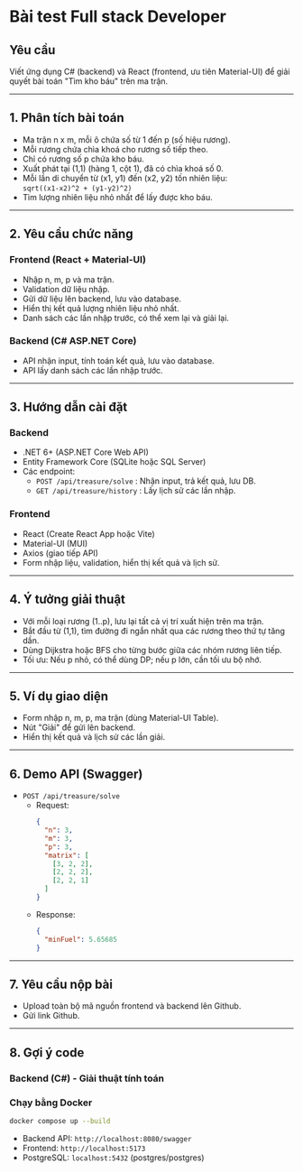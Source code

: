 # Bài test Full stack Developer

## Yêu cầu

Viết ứng dụng C# (backend) và React (frontend, ưu tiên Material-UI) để giải quyết bài toán "Tìm kho báu" trên ma trận.

---

## 1. Phân tích bài toán

- Ma trận n x m, mỗi ô chứa số từ 1 đến p (số hiệu rương).
- Mỗi rương chứa chìa khoá cho rương số tiếp theo.
- Chỉ có rương số p chứa kho báu.
- Xuất phát tại (1,1) (hàng 1, cột 1), đã có chìa khoá số 0.
- Mỗi lần di chuyển từ (x1, y1) đến (x2, y2) tốn nhiên liệu:  
  `sqrt((x1-x2)^2 + (y1-y2)^2)`
- Tìm lượng nhiên liệu nhỏ nhất để lấy được kho báu.

---

## 2. Yêu cầu chức năng

### Frontend (React + Material-UI)

- Nhập n, m, p và ma trận.
- Validation dữ liệu nhập.
- Gửi dữ liệu lên backend, lưu vào database.
- Hiển thị kết quả lượng nhiên liệu nhỏ nhất.
- Danh sách các lần nhập trước, có thể xem lại và giải lại.

### Backend (C# ASP.NET Core)

- API nhận input, tính toán kết quả, lưu vào database.
- API lấy danh sách các lần nhập trước.

---

## 3. Hướng dẫn cài đặt

### Backend

- .NET 6+ (ASP.NET Core Web API)
- Entity Framework Core (SQLite hoặc SQL Server)
- Các endpoint:
  - `POST /api/treasure/solve` : Nhận input, trả kết quả, lưu DB.
  - `GET /api/treasure/history` : Lấy lịch sử các lần nhập.

### Frontend

- React (Create React App hoặc Vite)
- Material-UI (MUI)
- Axios (giao tiếp API)
- Form nhập liệu, validation, hiển thị kết quả và lịch sử.

---

## 4. Ý tưởng giải thuật

- Với mỗi loại rương (1..p), lưu lại tất cả vị trí xuất hiện trên ma trận.
- Bắt đầu từ (1,1), tìm đường đi ngắn nhất qua các rương theo thứ tự tăng dần.
- Dùng Dijkstra hoặc BFS cho từng bước giữa các nhóm rương liên tiếp.
- Tối ưu: Nếu p nhỏ, có thể dùng DP; nếu p lớn, cần tối ưu bộ nhớ.

---

## 5. Ví dụ giao diện

- Form nhập n, m, p, ma trận (dùng Material-UI Table).
- Nút "Giải" để gửi lên backend.
- Hiển thị kết quả và lịch sử các lần giải.

---

## 6. Demo API (Swagger)

- `POST /api/treasure/solve`
  - Request:
    ```json
    {
      "n": 3,
      "m": 3,
      "p": 3,
      "matrix": [
        [3, 2, 2],
        [2, 2, 2],
        [2, 2, 1]
      ]
    }
    ```
  - Response:
    ```json
    {
      "minFuel": 5.65685
    }
    ```

---

## 7. Yêu cầu nộp bài

- Upload toàn bộ mã nguồn frontend và backend lên Github.
- Gửi link Github.

---

## 8. Gợi ý code

### Backend (C#) - Giải thuật tính toán

### Chạy bằng Docker

```bash
docker compose up --build
```

- Backend API: `http://localhost:8080/swagger`
- Frontend: `http://localhost:5173`
- PostgreSQL: `localhost:5432` (postgres/postgres)
